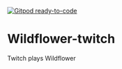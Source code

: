 [![Gitpod ready-to-code](https://img.shields.io/badge/Gitpod-ready--to--code-blue?logo=gitpod)](https://gitpod.io/#https://github.com/dweng0/Wildflower-twitch)

# Wildflower-twitch
 Twitch plays Wildflower
